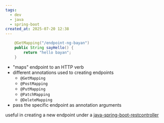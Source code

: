 ```yaml
---
tags:
  - dev
  - java
  - spring-boot
created_at: 2025-07-20 12:38
---
```

```java
	@GetMapping("/endpoint-ng-bayan")
	public String sayHello() {
		return "hello bayan";
	}
```
- "maps" endpoint to an HTTP verb
- different annotations used to creating endpoints
	- `@GetMapping`
	- `@PostMapping`
	- `@PutMapping`
	- `@PatchMapping`
	- `@DeleteMapping`
- pass the specific endpoint as annotation arguments

useful in creating a new endpoint under a [java-spring-boot-restcontroller](java-spring-boot-restcontroller.md)